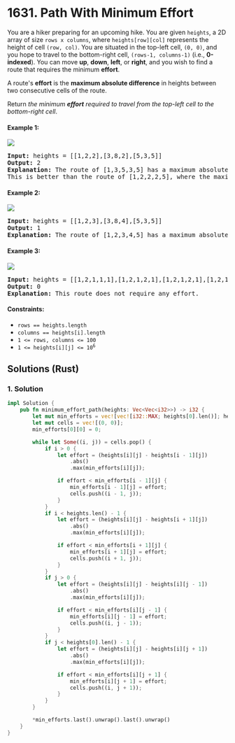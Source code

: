 # 1631. Path With Minimum Effort
You are a hiker preparing for an upcoming hike. You are given `heights`, a 2D array of size `rows x columns`, where `heights[row][col]` represents the height of cell `(row, col)`. You are situated in the top-left cell, `(0, 0)`, and you hope to travel to the bottom-right cell, `(rows-1, columns-1)` (i.e., **0-indexed**). You can move **up**, **down**, **left**, or **right**, and you wish to find a route that requires the minimum **effort**.

A route's **effort** is the **maximum absolute difference** in heights between two consecutive cells of the route.

Return *the minimum **effort** required to travel from the top-left cell to the bottom-right cell*.

#### Example 1:
![](https://assets.leetcode.com/uploads/2020/10/04/ex1.png)
<pre>
<strong>Input:</strong> heights = [[1,2,2],[3,8,2],[5,3,5]]
<strong>Output:</strong> 2
<strong>Explanation:</strong> The route of [1,3,5,3,5] has a maximum absolute difference of 2 in consecutive cells.
This is better than the route of [1,2,2,2,5], where the maximum absolute difference is 3.
</pre>

#### Example 2:
![](https://assets.leetcode.com/uploads/2020/10/04/ex2.png)
<pre>
<strong>Input:</strong> heights = [[1,2,3],[3,8,4],[5,3,5]]
<strong>Output:</strong> 1
<strong>Explanation:</strong> The route of [1,2,3,4,5] has a maximum absolute difference of 1 in consecutive cells, which is better than route [1,3,5,3,5].
</pre>

#### Example 3:
![](https://assets.leetcode.com/uploads/2020/10/04/ex3.png)
<pre>
<strong>Input:</strong> heights = [[1,2,1,1,1],[1,2,1,2,1],[1,2,1,2,1],[1,2,1,2,1],[1,1,1,2,1]]
<strong>Output:</strong> 0
<strong>Explanation:</strong> This route does not require any effort.
</pre>

#### Constraints:
* `rows == heights.length`
* `columns == heights[i].length`
* `1 <= rows, columns <= 100`
* <code>1 <= heights[i][j] <= 10<sup>6</sup></code>

## Solutions (Rust)

### 1. Solution
```Rust
impl Solution {
    pub fn minimum_effort_path(heights: Vec<Vec<i32>>) -> i32 {
        let mut min_efforts = vec![vec![i32::MAX; heights[0].len()]; heights.len()];
        let mut cells = vec![(0, 0)];
        min_efforts[0][0] = 0;

        while let Some((i, j)) = cells.pop() {
            if i > 0 {
                let effort = (heights[i][j] - heights[i - 1][j])
                    .abs()
                    .max(min_efforts[i][j]);

                if effort < min_efforts[i - 1][j] {
                    min_efforts[i - 1][j] = effort;
                    cells.push((i - 1, j));
                }
            }
            if i < heights.len() - 1 {
                let effort = (heights[i][j] - heights[i + 1][j])
                    .abs()
                    .max(min_efforts[i][j]);

                if effort < min_efforts[i + 1][j] {
                    min_efforts[i + 1][j] = effort;
                    cells.push((i + 1, j));
                }
            }
            if j > 0 {
                let effort = (heights[i][j] - heights[i][j - 1])
                    .abs()
                    .max(min_efforts[i][j]);

                if effort < min_efforts[i][j - 1] {
                    min_efforts[i][j - 1] = effort;
                    cells.push((i, j - 1));
                }
            }
            if j < heights[0].len() - 1 {
                let effort = (heights[i][j] - heights[i][j + 1])
                    .abs()
                    .max(min_efforts[i][j]);

                if effort < min_efforts[i][j + 1] {
                    min_efforts[i][j + 1] = effort;
                    cells.push((i, j + 1));
                }
            }
        }

        *min_efforts.last().unwrap().last().unwrap()
    }
}
```
